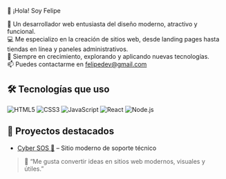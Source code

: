 👋 ¡Hola! Soy Felipe

🎨 Un desarrollador web entusiasta del diseño moderno, atractivo y funcional.  
💻 Me especializo en la creación de sitios web, desde landing pages hasta tiendas en línea y paneles administrativos.  
🚀 Siempre en crecimiento, explorando y aplicando nuevas tecnologías.  
📫 Puedes contactarme en felipedev@gmail.com   

## 🛠️ Tecnologías que uso
![HTML5](https://img.shields.io/badge/-HTML5-E34F26?style=flat&logo=html5&logoColor=white)
![CSS3](https://img.shields.io/badge/-CSS3-1572B6?style=flat&logo=css3&logoColor=white)
![JavaScript](https://img.shields.io/badge/-JavaScript-F7DF1E?style=flat&logo=javascript&logoColor=black)
![React](https://img.shields.io/badge/-React-20232A?style=flat&logo=react)
![Node.js](https://img.shields.io/badge/-Node.js-339933?style=flat&logo=node.js&logoColor=white)

## 🚀 Proyectos destacados
- [Cyber SOS 🔧](https://cyber-sos.netlify.app/) – Sitio moderno de soporte técnico

> 💬 “Me gusta convertir ideas en sitios web modernos, visuales y útiles.”
